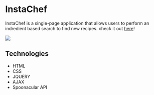 # InstaChef

InstaChef is a single-page application that allows users to perform an indredient based search to find new recipes. check it out <a href="https://nwuerz.github.io/InstaChef/" target="_blank">here</a>!

![](insta-chef.gif)

## Technologies

- HTML
- CSS
- JQUERY
- AJAX
- Spoonacular API